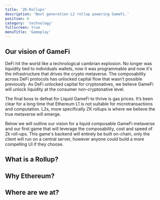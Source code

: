 ```yaml
---
title: 'ZK-Rollups'
description: 'Next generation L2 rollup powering GameFi.'
position: 6
category: 'technology'
fullscreen: true
menuTitle: 'Gameplay'
---
```


## Our vision of GameFi

DeFi hit the world like a technological cambrian explosion. No longer was liquidity tied to individuals wallets, now it was programmable and now it's the infrastructure that drives the crypto metaverse. The composability across DeFi protocols has unlocked capital flow that wasn’t possible previously. As DeFi unlocked capital for cryptonatives, we believe GameFi will unlock liquidity at the consumer non-cryptonative level. 

The final boss to defeat for Liquid GameFi to thrive is gas prices. It’s been clear for a long time that Ethereum L1 is not suitable for microtransactions and computation. L2s, more specifically ZK rollups is where we believe the true metaverse will emerge. 

Below we will outline our vision for a liquid composable GameFi metaverse and our first game that will leverage the composability, cost and speed of Zk roll-ups. This game's backend will entirely be built on-chain, only the client will run on a central server, however anyone could build a more compelling UI if they choose.


## What is a Rollup?

## Why Ethereum?

## Where are we at?